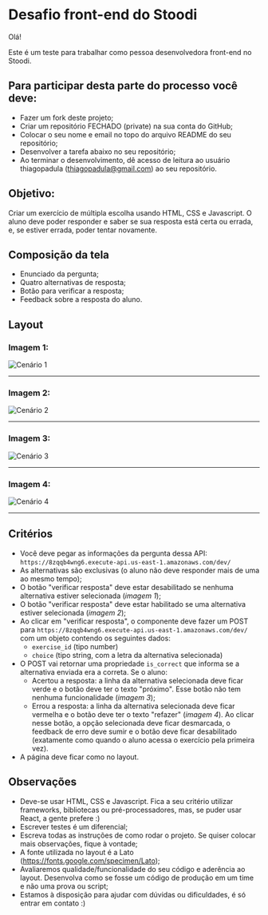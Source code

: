 # Desafio front-end do Stoodi

Olá!

Este é um teste para trabalhar como pessoa desenvolvedora front-end no Stoodi.

## Para participar desta parte do processo você deve:
- Fazer um fork deste projeto;
- Criar um repositório FECHADO (private) na sua conta do GitHub;
- Colocar o seu nome e email no topo do arquivo README do seu repositório;
- Desenvolver a tarefa abaixo no seu repositório;
- Ao terminar o desenvolvimento, dê acesso de leitura ao usuário thiagopadula (thiagopadula@gmail.com) ao seu repositório.

## Objetivo:

Criar um exercício de múltipla escolha usando HTML, CSS e Javascript. O aluno deve poder responder e saber se sua resposta está certa ou errada, e, se estiver errada, poder tentar novamente.

## Composição da tela

- Enunciado da pergunta;
- Quatro alternativas de resposta;
- Botão para verificar a resposta;
- Feedback sobre a resposta do aluno.

## Layout
### Imagem 1:

![Cenário 1](https://static.stoodi.com.br/frontend-challenge/tela-1.png)
___

### Imagem 2:

![Cenário 2](https://static.stoodi.com.br/frontend-challenge/tela-2.png)
___

### Imagem 3:

![Cenário 3](https://static.stoodi.com.br/frontend-challenge/tela-3a.png)
___

### Imagem 4:

![Cenário 4](https://static.stoodi.com.br/frontend-challenge/tela-3b.png)

___
## Critérios

- Você deve pegar as informações da pergunta dessa API: `https://8zqqb4wng6.execute-api.us-east-1.amazonaws.com/dev/`
- As alternativas são exclusivas (o aluno não deve responder mais de uma ao mesmo tempo);
- O botão "verificar resposta" deve estar desabilitado se nenhuma alternativa estiver selecionada (*imagem 1*);
- O botão "verificar resposta" deve estar habilitado se uma alternativa estiver selecionada (*imagem 2*);
- Ao clicar em "verificar resposta", o componente deve fazer um POST para `https://8zqqb4wng6.execute-api.us-east-1.amazonaws.com/dev/` com um objeto contendo os seguintes dados:
    - `exercise_id` (tipo number)
	- `choice` (tipo string, com a letra da alternativa selecionada)
- O POST vai retornar uma propriedade `is_correct` que informa se a alternativa enviada era a correta. Se o aluno:
    - Acertou a resposta: a linha da alternativa selecionada deve ficar verde e o botão deve ter o texto "próximo". Esse botão não tem nenhuma funcionalidade (*imagem 3*);
    - Errou a resposta: a linha da alternativa selecionada deve ficar vermelha e o botão deve ter o texto "refazer" (*imagem 4*). Ao clicar nesse botão, a opção selecionada deve ficar desmarcada, o feedback de erro deve sumir e o botão deve ficar desabilitado (exatamente como quando o aluno acessa o exercício pela primeira vez).
- A página deve ficar como no layout.

## Observações

- Deve-se usar HTML, CSS e Javascript. Fica a seu critério utilizar frameworks, bibliotecas ou pré-processadores, mas, se puder usar React, a gente prefere :)
- Escrever testes é um diferencial;
- Escreva todas as instruções de como rodar o projeto. Se quiser colocar mais observações, fique à vontade;
- A fonte utilizada no layout é a Lato (https://fonts.google.com/specimen/Lato);
- Avaliaremos qualidade/funcionalidade do seu código e aderência ao layout. Desenvolva como se fosse um código de produção em um time e não uma prova ou script;
- Estamos à disposição para ajudar com dúvidas ou dificuldades, é só entrar em contato :)
